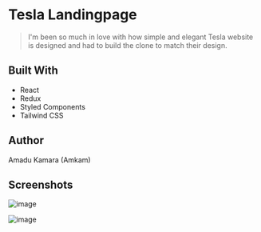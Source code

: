# Tesla Landingpage

> I'm been so much in love with how simple and elegant Tesla website is designed and had to build the clone to match their design.

## Built With

- React
- Redux
- Styled Components
- Tailwind CSS

## Author

Amadu Kamara (Amkam)

## Screenshots

![image](https://user-images.githubusercontent.com/50941074/180577229-325dab48-c5e2-48ec-9485-ddd99aa8230a.png)

![image](https://user-images.githubusercontent.com/50941074/180577285-e121a645-d806-4b52-b1c1-259ba97ba9d9.png)
